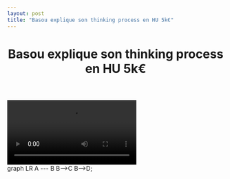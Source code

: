 ```yaml
---
layout: post
title: "Basou explique son thinking process en HU 5k€"
---
```


<header>
    <h1>Basou explique son thinking process en HU 5k€</h1>
</header>
<div class="content">
    <div class="video-container">
        <video controls="">
            <source src="http://videos.poker-academie.com/videos/Basou_NL5K.mp4#t=180" type="video/mp4">
        </video>
    </div>
    <div class="mermaid">
    graph LR
        A --- B
        B-->C
        B-->D;
    </div>
</div>

<script>mermaid.initialize({startOnLoad:true});</script>